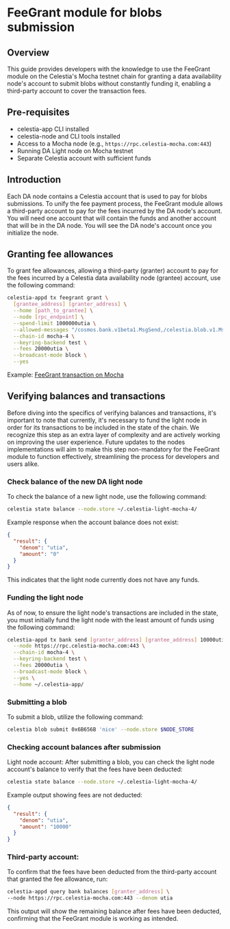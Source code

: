 # FeeGrant module for blobs submission

## Overview

This guide provides developers with the knowledge to use the FeeGrant
module on the Celestia's Mocha testnet chain for granting a data
availability node's account to submit blobs without constantly
funding it, enabling a third-party account to cover the transaction fees.

## Pre-requisites

- celestia-app CLI installed
- celestia-node and CLI tools installed
- Access to a Mocha node (e.g., `https://rpc.celestia-mocha.com:443`)
- Running DA Light node on Mocha testnet
- Separate Celestia account with sufficient funds

## Introduction

Each DA node contains a Celestia account that is used to pay for blobs
submissions. To unify the fee payment process, the FeeGrant module
allows a third-party account to pay for the fees incurred by the DA node's
account. You will need one account that will contain the funds and another
account that will be in the DA node. You will see the DA node's account
once you initialize the node.

## Granting fee allowances

To grant fee allowances, allowing a third-party (granter) account to pay
for the fees incurred by a Celestia data availability node (grantee)
account, use the following command:

```bash
celestia-appd tx feegrant grant \
  [grantee_address] [granter_address] \
  --home [path_to_grantee] \
  --node [rpc_endpoint] \
  --spend-limit 1000000utia \
  --allowed-messages "/cosmos.bank.v1beta1.MsgSend,/celestia.blob.v1.MsgPayForBlobs" \
  --chain-id mocha-4 \
  --keyring-backend test \
  --fees 20000utia \
  --broadcast-mode block \
  --yes
```

Example:
[FeeGrant transaction on Mocha](https://mocha.celenium.io/tx/802a17777fbeab416f6fa2c25f0c56dd9cc8a92afc2a96293d114ac7c22efb5c)

## Verifying balances and transactions

Before diving into the specifics of verifying balances and transactions,
it's important to note that currently, it's necessary to fund the light node
in order for its transactions to be included in the state of the chain. We recognize
this step as an extra layer of complexity and are actively working on improving
the user experience. Future updates to the nodes implementations will aim to
make this step non-mandatory for the FeeGrant module to function effectively,
streamlining the process for developers and users alike.

### Check balance of the new DA light node

To check the balance of a new light node, use the following command:
<!-- markdownlint-disable MD013 -->
```bash
celestia state balance --node.store ~/.celestia-light-mocha-4/
```
<!-- markdownlint-enable MD013 -->

Example response when the account balance does not exist:

```json
{
  "result": {
    "denom": "utia",
    "amount": "0"
  }
}
```

This indicates that the light node currently does not have any funds.

### Funding the light node

As of now, to ensure the light node's transactions are included in the
state, you must initially fund the light node with the least amount
of funds using the following command:

```bash
celestia-appd tx bank send [granter_address] [grantee_address] 10000utia \
  --node https://rpc.celestia-mocha.com:443 \
  --chain-id mocha-4 \
  --keyring-backend test \
  --fees 20000utia \
  --broadcast-mode block \
  --yes \
  --home ~/.celestia-app/
```

### Submitting a blob

To submit a blob, utilize the following command:
<!-- markdownlint-disable MD013 -->
```bash
celestia blob submit 0x6B656B 'nice' --node.store $NODE_STORE
```
<!-- markdownlint-enable MD013 -->

### Checking account balances after submission

Light node account:
After submitting a blob, you can check the light node account's balance
to verify that the fees have been deducted:
<!-- markdownlint-disable MD013 -->
```bash
celestia state balance --node.store ~/.celestia-light-mocha-4/
```
<!-- markdownlint-enable MD013 -->

Example output showing fees are not deducted:

```json
{
  "result": {
    "denom": "utia",
    "amount": "10000"
  }
}
```

### Third-party account:

To confirm that the fees have been deducted from the third-party account that
granted the fee allowance, run:

```bash
celestia-appd query bank balances [granter_address] \
--node https://rpc.celestia-mocha.com:443 --denom utia
```

This output will show the remaining balance after fees have been deducted,
confirming that the FeeGrant module is working as intended.
